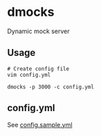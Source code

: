 # dmocks

Dynamic mock server

## Usage

```
# Create config file
vim config.yml

dmocks -p 3000 -c config.yml
```

## config.yml

See [config.sample.yml](https://github.com/kogasoftware/dmocks/blob/master/config.sample.yml)
